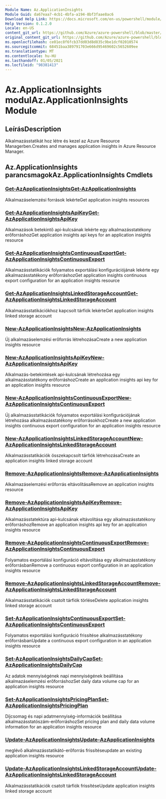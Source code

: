 ```yaml
---
Module Name: Az.ApplicationInsights
Module Guid: da67eaa7-4cb1-4bfa-a194-8bf3faae8ac6
Download Help Link: https://docs.microsoft.com/en-us/powershell/module/az.applicationinsights
Help Version: 0.1.2.0
Locale: en-US
content_git_url: https://github.com/Azure/azure-powershell/blob/master/src/ApplicationInsights/ApplicationInsights/help/Az.ApplicationInsights.md
original_content_git_url: https://github.com/Azure/azure-powershell/blob/master/src/ApplicationInsights/ApplicationInsights/help/Az.ApplicationInsights.md
ms.openlocfilehash: ce01ec8f6fcb37dd03d8d835c9be1dcf02010574
ms.sourcegitcommit: 68451baa389791703e666d95469602c5652609ee
ms.translationtype: MT
ms.contentlocale: hu-HU
ms.lasthandoff: 01/05/2021
ms.locfileid: "98381413"
---
```

# <span data-ttu-id="c880c-101">Az.ApplicationInsights modul</span><span class="sxs-lookup"><span data-stu-id="c880c-101">Az.ApplicationInsights Module</span></span>
## <span data-ttu-id="c880c-102">Leírás</span><span class="sxs-lookup"><span data-stu-id="c880c-102">Description</span></span>
<span data-ttu-id="c880c-103">Alkalmazásstatikát hoz létre és kezel az Azure Resource Managerben.</span><span class="sxs-lookup"><span data-stu-id="c880c-103">Creates and manages application insights in Azure Resource Manager.</span></span>

## <span data-ttu-id="c880c-104">Az.ApplicationInsights parancsmagok</span><span class="sxs-lookup"><span data-stu-id="c880c-104">Az.ApplicationInsights Cmdlets</span></span>
### [<span data-ttu-id="c880c-105">Get-AzApplicationInsights</span><span class="sxs-lookup"><span data-stu-id="c880c-105">Get-AzApplicationInsights</span></span>](Get-AzApplicationInsights.md)
<span data-ttu-id="c880c-106">Alkalmazáselemzési források lekérte</span><span class="sxs-lookup"><span data-stu-id="c880c-106">Get application insights resources</span></span>

### [<span data-ttu-id="c880c-107">Get-AzApplicationInsightsApiKey</span><span class="sxs-lookup"><span data-stu-id="c880c-107">Get-AzApplicationInsightsApiKey</span></span>](Get-AzApplicationInsightsApiKey.md)
<span data-ttu-id="c880c-108">Alkalmazások betekintő api-kulcsának lekérte egy alkalmazásstatékony erőforráshoz</span><span class="sxs-lookup"><span data-stu-id="c880c-108">Get application insights api keys for an application insights resource</span></span>

### [<span data-ttu-id="c880c-109">Get-AzApplicationInsightsContinuousExport</span><span class="sxs-lookup"><span data-stu-id="c880c-109">Get-AzApplicationInsightsContinuousExport</span></span>](Get-AzApplicationInsightsContinuousExport.md)
<span data-ttu-id="c880c-110">Alkalmazásstatikációk folyamatos exportálási konfigurációjának lekérte egy alkalmazásstatékony erőforráshoz</span><span class="sxs-lookup"><span data-stu-id="c880c-110">Get application insights continuous export configuration for an application insights resource</span></span>

### [<span data-ttu-id="c880c-111">Get-AzApplicationInsightsLinkedStorageAccount</span><span class="sxs-lookup"><span data-stu-id="c880c-111">Get-AzApplicationInsightsLinkedStorageAccount</span></span>](Get-AzApplicationInsightsLinkedStorageAccount.md)
<span data-ttu-id="c880c-112">Alkalmazásstatikációkhoz kapcsolt tárfiók lekérte</span><span class="sxs-lookup"><span data-stu-id="c880c-112">Get application insights linked storage account</span></span>

### [<span data-ttu-id="c880c-113">New-AzApplicationInsights</span><span class="sxs-lookup"><span data-stu-id="c880c-113">New-AzApplicationInsights</span></span>](New-AzApplicationInsights.md)
<span data-ttu-id="c880c-114">Új alkalmazáselemzési erőforrás létrehozása</span><span class="sxs-lookup"><span data-stu-id="c880c-114">Create a new application insights resource</span></span>

### [<span data-ttu-id="c880c-115">New-AzApplicationInsightsApiKey</span><span class="sxs-lookup"><span data-stu-id="c880c-115">New-AzApplicationInsightsApiKey</span></span>](New-AzApplicationInsightsApiKey.md)
<span data-ttu-id="c880c-116">Alkalmazás-betekintések api-kulcsának létrehozása egy alkalmazásstatékony erőforráshoz</span><span class="sxs-lookup"><span data-stu-id="c880c-116">Create an application insights api key for an application insights resource</span></span>

### [<span data-ttu-id="c880c-117">New-AzApplicationInsightsContinuousExport</span><span class="sxs-lookup"><span data-stu-id="c880c-117">New-AzApplicationInsightsContinuousExport</span></span>](New-AzApplicationInsightsContinuousExport.md)
<span data-ttu-id="c880c-118">Új alkalmazásstatikációk folyamatos exportálási konfigurációjának létrehozása alkalmazásstatékony erőforrásokhoz</span><span class="sxs-lookup"><span data-stu-id="c880c-118">Create a new application insights continuous export configuration for an application insights resource</span></span>

### [<span data-ttu-id="c880c-119">New-AzApplicationInsightsLinkedStorageAccount</span><span class="sxs-lookup"><span data-stu-id="c880c-119">New-AzApplicationInsightsLinkedStorageAccount</span></span>](New-AzApplicationInsightsLinkedStorageAccount.md)
<span data-ttu-id="c880c-120">Alkalmazásstatikációk összekapcsolt tárfiók létrehozása</span><span class="sxs-lookup"><span data-stu-id="c880c-120">Create an application insights linked storage account</span></span>

### [<span data-ttu-id="c880c-121">Remove-AzApplicationInsights</span><span class="sxs-lookup"><span data-stu-id="c880c-121">Remove-AzApplicationInsights</span></span>](Remove-AzApplicationInsights.md)
<span data-ttu-id="c880c-122">Alkalmazáselemzési erőforrás eltávolítása</span><span class="sxs-lookup"><span data-stu-id="c880c-122">Remove an application insights resource</span></span>

### [<span data-ttu-id="c880c-123">Remove-AzApplicationInsightsApiKey</span><span class="sxs-lookup"><span data-stu-id="c880c-123">Remove-AzApplicationInsightsApiKey</span></span>](Remove-AzApplicationInsightsApiKey.md)
<span data-ttu-id="c880c-124">Alkalmazásstatektúra api-kulcsának eltávolítása egy alkalmazásstatékony erőforráshoz</span><span class="sxs-lookup"><span data-stu-id="c880c-124">Remove an application insights api key for an application insights resource</span></span>

### [<span data-ttu-id="c880c-125">Remove-AzApplicationInsightsContinuousExport</span><span class="sxs-lookup"><span data-stu-id="c880c-125">Remove-AzApplicationInsightsContinuousExport</span></span>](Remove-AzApplicationInsightsContinuousExport.md)
<span data-ttu-id="c880c-126">Folyamatos exportálási konfiguráció eltávolítása egy alkalmazásstatékony erőforrásban</span><span class="sxs-lookup"><span data-stu-id="c880c-126">Remove a continuous export configuration in an application insights resource</span></span>

### [<span data-ttu-id="c880c-127">Remove-AzApplicationInsightsLinkedStorageAccount</span><span class="sxs-lookup"><span data-stu-id="c880c-127">Remove-AzApplicationInsightsLinkedStorageAccount</span></span>](Remove-AzApplicationInsightsLinkedStorageAccount.md)
<span data-ttu-id="c880c-128">Alkalmazásstatikációk csatolt tárfiók törlése</span><span class="sxs-lookup"><span data-stu-id="c880c-128">Delete application insights linked storage account</span></span>

### [<span data-ttu-id="c880c-129">Set-AzApplicationInsightsContinuousExport</span><span class="sxs-lookup"><span data-stu-id="c880c-129">Set-AzApplicationInsightsContinuousExport</span></span>](Set-AzApplicationInsightsContinuousExport.md)
<span data-ttu-id="c880c-130">Folyamatos exportálási konfiguráció frissítése alkalmazásstatékony erőforrásban</span><span class="sxs-lookup"><span data-stu-id="c880c-130">Update a continuous export configuration in an application insights resource</span></span>

### [<span data-ttu-id="c880c-131">Set-AzApplicationInsightsDailyCap</span><span class="sxs-lookup"><span data-stu-id="c880c-131">Set-AzApplicationInsightsDailyCap</span></span>](Set-AzApplicationInsightsDailyCap.md)
<span data-ttu-id="c880c-132">Az adatok mennyiségének napi mennyiségének beállítása alkalmazáselemzési erőforráshoz</span><span class="sxs-lookup"><span data-stu-id="c880c-132">Set daily data volume cap for an application insights resource</span></span>

### [<span data-ttu-id="c880c-133">Set-AzApplicationInsightsPricingPlan</span><span class="sxs-lookup"><span data-stu-id="c880c-133">Set-AzApplicationInsightsPricingPlan</span></span>](Set-AzApplicationInsightsPricingPlan.md)
<span data-ttu-id="c880c-134">Díjcsomag és napi adatmennyiség-információk beállítása alkalmazásstatószám-erőforráshoz</span><span class="sxs-lookup"><span data-stu-id="c880c-134">Set pricing plan and daily data volume information for an application insights resource</span></span>

### [<span data-ttu-id="c880c-135">Update-AzApplicationInsights</span><span class="sxs-lookup"><span data-stu-id="c880c-135">Update-AzApplicationInsights</span></span>](Update-AzApplicationInsights.md)
<span data-ttu-id="c880c-136">meglévő alkalmazásstatikátó-erőforrás frissítése</span><span class="sxs-lookup"><span data-stu-id="c880c-136">update an existing application insights resource</span></span>

### [<span data-ttu-id="c880c-137">Update-AzApplicationInsightsLinkedStorageAccount</span><span class="sxs-lookup"><span data-stu-id="c880c-137">Update-AzApplicationInsightsLinkedStorageAccount</span></span>](Update-AzApplicationInsightsLinkedStorageAccount.md)
<span data-ttu-id="c880c-138">Alkalmazásstatikációk csatolt tárfiók frissítése</span><span class="sxs-lookup"><span data-stu-id="c880c-138">Update application insights linked storage account</span></span>

